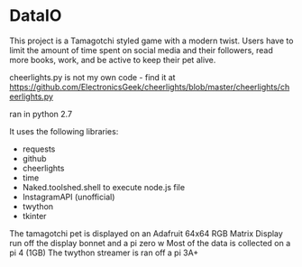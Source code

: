 # DataIO

This project is a Tamagotchi styled game with a modern twist. Users have to limit the amount of time spent on social media and their followers, read more books, work, and be active to keep their pet alive.

cheerlights.py is not my own code - find it at https://github.com/ElectronicsGeek/cheerlights/blob/master/cheerlights/cheerlights.py

ran in python 2.7

It uses the following libraries:

  - requests
  - github
  - cheerlights
  - time
  - Naked.toolshed.shell to execute node.js file
  - InstagramAPI (unofficial)
  - twython
  - tkinter
  
The tamagotchi pet is displayed on an Adafruit 64x64 RGB Matrix Display run off the display bonnet and a pi zero w
Most of the data is collected on a pi 4 (1GB)
The twython streamer is ran off a pi 3A+
